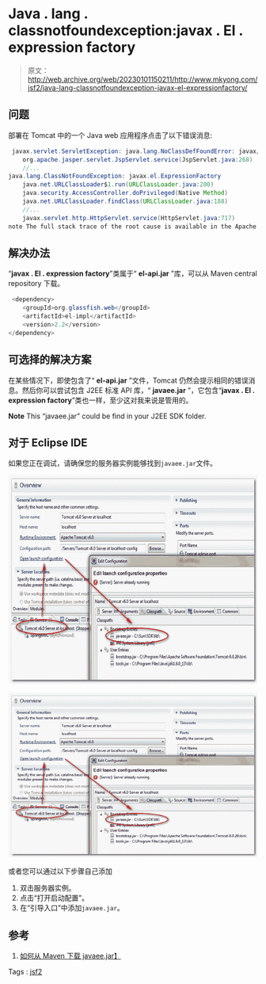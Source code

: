 # Java . lang . classnotfoundexception:javax . El . expression factory

> 原文：<http://web.archive.org/web/20230101150211/http://www.mkyong.com/jsf2/java-lang-classnotfoundexception-javax-el-expressionfactory/>

## 问题

部署在 Tomcat 中的一个 Java web 应用程序点击了以下错误消息:

```java
 javax.servlet.ServletException: java.lang.NoClassDefFoundError: javax/el/ExpressionFactory
	org.apache.jasper.servlet.JspServlet.service(JspServlet.java:268)
	//...
java.lang.ClassNotFoundException: javax.el.ExpressionFactory
	java.net.URLClassLoader$1.run(URLClassLoader.java:200)
	java.security.AccessController.doPrivileged(Native Method)
	java.net.URLClassLoader.findClass(URLClassLoader.java:188)
	//...
	javax.servlet.http.HttpServlet.service(HttpServlet.java:717)
note The full stack trace of the root cause is available in the Apache Tomcat/6.0.26 logs. 
```

## 解决办法

“**javax . El . expression factory**”类属于“ **el-api.jar** ”库，可以从 Maven central repository 下载。

```java
 <dependency>
	<groupId>org.glassfish.web</groupId>
	<artifactId>el-impl</artifactId>
	<version>2.2</version>
</dependency> 
```

## 可选择的解决方案

在某些情况下，即使包含了“ **el-api.jar** ”文件，Tomcat 仍然会提示相同的错误消息。然后你可以尝试包含 J2EE 标准 API 库，“ **javaee.jar** ”，它包含“**javax . El . expression factory**”类也一样，至少这对我来说是管用的。

**Note**
This “javaee.jar” could be find in your J2EE SDK folder.

## 对于 Eclipse IDE

如果您正在调试，请确保您的服务器实例能够找到`javaee.jar`文件。

<noscript><img src="img/f0e61f2ef956ad60a84224d0a385e579.png" alt="javax.el.ExpressionFactory" title="javax.el.ExpressionFactory" width="640" height="423" data-original-src="http://web.archive.org/web/20200616173400im_/http://www.mkyong.com/wp-content/uploads/2010/10/javax.el_.ExpressionFactory.png"/></noscript>

![javax.el.ExpressionFactory](img/94d4e51b81626345e77847ba4a7dcea5.png "javax.el.ExpressionFactory")

或者您可以通过以下步骤自己添加

1.  双击服务器实例。
2.  点击“打开启动配置”。
3.  在“引导入口”中添加`javaee.jar`。

## 参考

1.  [如何从 Maven 下载 javaee.jar】](http://web.archive.org/web/20200616173400/http://www.mkyong.com/maven/how-to-download-j2ee-api-javaee-jar-from-maven/)

Tags : [jsf2](http://web.archive.org/web/20200616173400/https://mkyong.com/tag/jsf2/)<input type="hidden" id="mkyong-current-postId" value="7477">
